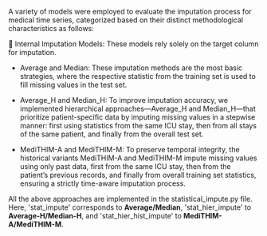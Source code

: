 A variety of models were employed to evaluate the imputation process for medical time series, categorized based on their distinct methodological characteristics as follows:

🧮 Internal Imputation Models: These models rely solely on the target column for imputation.
- Average and Median: These imputation methods are the most basic strategies, where the respective statistic from the training set is used to fill missing values in the test set.

- Average_H and Median_H: To improve imputation accuracy, we implemented hierarchical approaches—Average_H and Median_H—that prioritize patient-specific data by imputing missing values in a stepwise manner: first using statistics from the same ICU stay, then from all stays of the same patient, and finally from the overall test set.

- MediTHIM-A and MediTHIM-M:  To preserve temporal integrity, the historical variants MediTHIM-A and MediTHIM-M impute missing values using only past data, first from the same ICU stay, then from the patient’s previous records, and finally from overall training set statistics, ensuring a strictly time-aware imputation process.

All the above approaches are implemented in the statistical_impute.py file. Here, 'stat_impute' corresponds to **Average/Median**, 'stat_hier_impute' to **Average-H/Median-H**, and 'stat_hier_hist_impute' to **MediTHIM-A/MediTHIM-M**.
